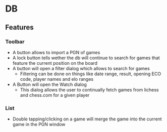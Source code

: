 # DB
## Features
### Toolbar
- A button allows to import a PGN of games
- A lock button tells wether the db will continue to search for games that feature the current position on the board
- A button will open a filter dialog which allows to search for games
  - Filtering can be done on things like date range, result, opening ECO code, player names and elo ranges
- A Button will open the Watch dialog
  - This dialog allows the user to continually fetch games from lichess and chess.com for a given player

### List
- Double tapping/clicking on a game will merge the game into the current game in the PGN window